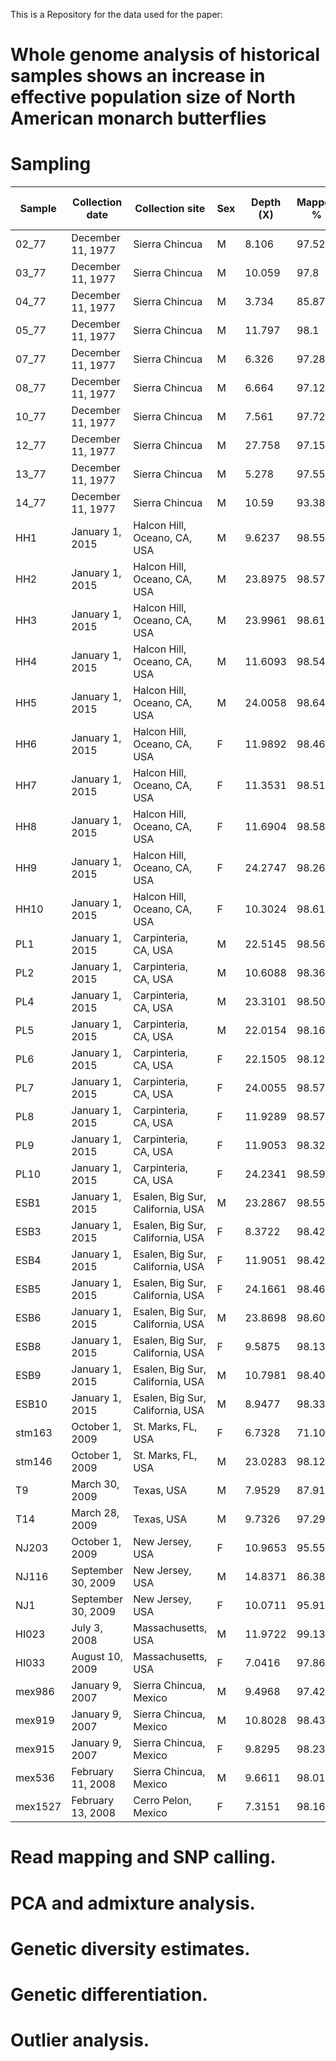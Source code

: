 This is a Repository for the data used for the paper: 
# Whole genome analysis of historical samples shows an increase in effective population size of North American monarch butterflies

# Sampling
|Sample | Collection date | Collection site | Sex | Depth (X) | Mapped % | Accession | Covered on the reference | Average mapping quality | Group |
|--- | --- | --- | --- | --- | --- | --- | --- | --- | --- |
|02_77 | December 11, 1977 | Sierra Chincua | M | 8.106 | 97.52 | ERS5088377 | 94.39% | 52.3812 | 1977 |
|03_77 | December 11, 1977 | Sierra Chincua | M | 10.059 | 97.8 | ERS5088378 | 94.79% | 52.4126 | 1977 |
|04_77 | December 11, 1977 | Sierra Chincua | M | 3.734 | 85.87 | ERS5088379 | 87.23% | 51.5533 | 1977 |
|05_77 | December 11, 1977 | Sierra Chincua | M | 11.797 | 98.1 | ERS5088380 | 95.08% | 52.6543 | 1977 |
|07_77 | December 11, 1977 | Sierra Chincua | M | 6.326 | 97.28 | ERS5088381 | 93.07% | 52.382 | 1977 |
|08_77 | December 11, 1977 | Sierra Chincua | M | 6.664 | 97.12 | ERS5088382 | 93.74% | 52.445 | 1977 |
|10_77 | December 11, 1977 | Sierra Chincua | M | 7.561 | 97.72 | ERS5088383 | 94.74% | 53.1072 | 1977 |
|12_77 | December 11, 1977 | Sierra Chincua | M | 27.758 | 97.15 | ERS5088384 | 95.98% | 52.5327 | 1977 |
|13_77 | December 11, 1977 | Sierra Chincua | M | 5.278 | 97.55 | ERS5088385 | 92.82% | 52.9921 | 1977 |
|14_77 | December 11, 1977 | Sierra Chincua | M | 10.59 | 93.38 | ERS5088386 | 95.82% | 53.3797 | 1977 |
|HH1 | January 1, 2015 | Halcon Hill, Oceano, CA, USA | M | 9.6237 | 98.55% | ERS3567792 | 94.92% | 52.2906 | West |
|HH2 | January 1, 2015 | Halcon Hill, Oceano, CA, USA | M | 23.8975 | 98.57% | ERS3567793 | 95.17% | 52.4082 | West |
|HH3 | January 1, 2015 | Halcon Hill, Oceano, CA, USA | M | 23.9961 | 98.61% | ERS3567794 | 95.21% | 52.3574 | West |
|HH4 | January 1, 2015 | Halcon Hill, Oceano, CA, USA | M | 11.6093 | 98.54% | ERS3567795 | 95.31% | 52.4575 | West |
|HH5 | January 1, 2015 | Halcon Hill, Oceano, CA, USA | M | 24.0058 | 98.64% | ERS3567796 | 95.20% | 52.4966 | West |
|HH6 | January 1, 2015 | Halcon Hill, Oceano, CA, USA | F | 11.9892 | 98.46% | ERS3567797 | 95.37% | 52.227 | West |
|HH7 | January 1, 2015 | Halcon Hill, Oceano, CA, USA | F | 11.3531 | 98.51% | ERS3567798 | 95.24% | 52.3522 | West |
|HH8 | January 1, 2015 | Halcon Hill, Oceano, CA, USA | F | 11.6904 | 98.58% | ERS3567799 | 95.24% | 52.3036 | West |
|HH9 | January 1, 2015 | Halcon Hill, Oceano, CA, USA | F | 24.2747 | 98.26% | ERS3567800 | 95.61% | 52.0881 | West |
|HH10 | January 1, 2015 | Halcon Hill, Oceano, CA, USA | F | 10.3024 | 98.61% | ERS3567801 | 94.96% | 52.3246 | West |
|PL1 | January 1, 2015 | Carpinteria, CA, USA | M | 22.5145 | 98.56% | ERS3567813 | 94.93% | 52.3588 | West |
|PL2 | January 1, 2015 | Carpinteria, CA, USA | M | 10.6088 | 98.36% | ERS3567814 | 95.23% | 52.2949 | West |
|PL4 | January 1, 2015 | Carpinteria, CA, USA | M | 23.3101 | 98.50% | ERS3567815 | 95.23% | 52.1309 | West |
|PL5 | January 1, 2015 | Carpinteria, CA, USA | M | 22.0154 | 98.16% | ERS3567816 | 95.14% | 52.3928 | West |
|PL6 | January 1, 2015 | Carpinteria, CA, USA | F | 22.1505 | 98.12% | ERS3567817 | 95.18% | 52.2121 | West |
|PL7 | January 1, 2015 | Carpinteria, CA, USA | F | 24.0055 | 98.57% | ERS3567818 | 95.13% | 51.9196 | West |
|PL8 | January 1, 2015 | Carpinteria, CA, USA | F | 11.9289 | 98.57% | ERS3567819 | 95.32% | 52.3541 | West |
|PL9 | January 1, 2015 | Carpinteria, CA, USA | F | 11.9053 | 98.32% | ERS3567820 | 95.25% | 52.368 | West |
|PL10 | January 1, 2015 | Carpinteria, CA, USA | F | 24.2341 | 98.59% | ERS3567821 | 95.33% | 52.2556 | West |
|ESB1 | January 1, 2015 | Esalen, Big Sur, California, USA | M | 23.2867 | 98.55% | ERS3567802 | 95.12% | 52.2363 | West |
|ESB3 | January 1, 2015 | Esalen, Big Sur, California, USA | F | 8.3722 | 98.42% | ERS3567804 | 94.53% | 51.9838 | West |
|ESB4 | January 1, 2015 | Esalen, Big Sur, California, USA | F | 11.9051 | 98.42% | ERS3567805 | 95.30% | 52.044 | West |
|ESB5 | January 1, 2015 | Esalen, Big Sur, California, USA | F | 24.1661 | 98.46% | ERS3567806 | 95.37% | 52.181 | West |
|ESB6 | January 1, 2015 | Esalen, Big Sur, California, USA | M | 23.8698 | 98.60% | ERS3567807 | 95.13% | 52.174 | West |
|ESB8 | January 1, 2015 | Esalen, Big Sur, California, USA | F | 9.5875 | 98.13% | ERS3567809 | 95.17% | 51.9442 | West |
|ESB9 | January 1, 2015 | Esalen, Big Sur, California, USA | M | 10.7981 | 98.40% | ERS3567810 | 95.22% | 52.3405 | West |
|ESB10 | January 1, 2015 | Esalen, Big Sur, California, USA | M | 8.9477 | 98.33% | ERS3567811 | 94.91% | 52.2383 | West |
|stm163 | October 1, 2009 | St. Marks, FL, USA | F | 6.7328 | 71.10% | SRR155222 | 93.36% | 51.962 | East |
|stm146 | October 1, 2009 | St. Marks, FL, USA | M | 23.0283 | 98.12% | SRR155222 | 95.86% | 51.9957 | East |
|T9 | March 30, 2009 | Texas, USA | M | 7.9529 | 87.91% | SRR154952 | 94.91% | 51.9366 | East |
|T14 | March 28, 2009 | Texas, USA | M | 9.7326 | 97.29% | SRR154952 | 95.29% | 52.1453 | East |
|NJ203 | October 1, 2009 | New Jersey, USA | F | 10.9653 | 95.55% | SRR154857 | 95.36% | 51.8747 | East |
|NJ116 | September 30, 2009 | New Jersey, USA | M | 14.8371 | 86.38% | SRR154857 | 95.31% | 51.6119 | East |
|NJ1 | September 30, 2009 | New Jersey, USA | F | 10.0711 | 95.91% | SRR154857 | 95.27% | 51.9277 | East |
|HI023 | July 3, 2008 | Massachusetts, USA | M | 11.9722 | 99.13% | SRR154857 | 94.62% | 52.436 | East |
|HI033 | August 10, 2009 | Massachusetts, USA | F | 7.0416 | 97.86% | SRR154857 | 94.01% | 52.031 | East |
|mex986 | January 9, 2007 | Sierra Chincua, Mexico | M | 9.4968 | 97.42% | SRR155220 | 95.26% | 52.1003 | East |
|mex919 | January 9, 2007 | Sierra Chincua, Mexico | M | 10.8028 | 98.43% | SRR155220 | 95.45% | 52.3629 | East |
|mex915 | January 9, 2007 | Sierra Chincua, Mexico | F | 9.8295 | 98.23% | SRR155220 | 95.27% | 52.039 | East |
|mex536 | February 11, 2008 | Sierra Chincua, Mexico | M | 9.6611 | 98.01% | SRR155220 | 95.25% | 51.9754 | East |
|mex1527 | February 13, 2008 | Cerro Pelon, Mexico | F | 7.3151 | 98.16% | SRR155220 | 94.57% | 51.9242 | East |


# Read mapping and SNP calling.

# PCA and admixture analysis.

# Genetic diversity estimates.

# Genetic differentiation.

# Outlier analysis. 


